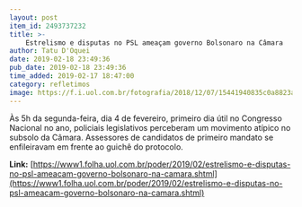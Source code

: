 ```yaml
---
layout: post
item_id: 2493737232
title: >-
    Estrelismo e disputas no PSL ameaçam governo Bolsonaro na Câmara
author: Tatu D'Oquei
date: 2019-02-18 23:49:36
pub_date: 2019-02-18 23:49:36
time_added: 2019-02-17 18:47:00
category: refletimos
image: https://f.i.uol.com.br/fotografia/2018/12/07/15441940835c0a8823a4026_1544194083_3x2_rt.jpg
---
```


Às 5h‬ da segunda-feira, dia 4 de fevereiro, primeiro dia útil no Congresso Nacional no ano, policiais legislativos perceberam um movimento atípico no subsolo da Câmara. Assessores de candidatos de primeiro mandato se enfileiravam em frente ao guichê do protocolo.

**Link:** [https://www1.folha.uol.com.br/poder/2019/02/estrelismo-e-disputas-no-psl-ameacam-governo-bolsonaro-na-camara.shtml](https://www1.folha.uol.com.br/poder/2019/02/estrelismo-e-disputas-no-psl-ameacam-governo-bolsonaro-na-camara.shtml)

